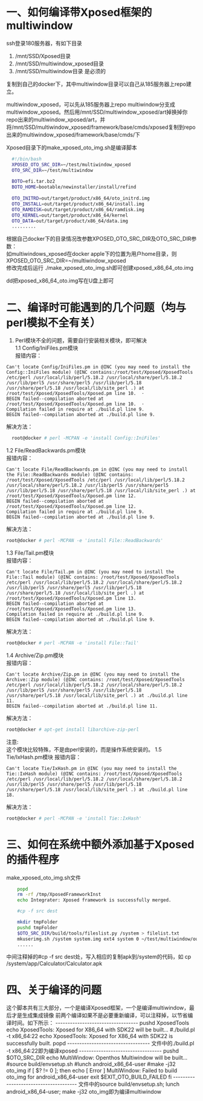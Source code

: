 # 一、如何编译带Xposed框架的multiwindow
  ssh登录180服务器，有如下目录
  1. /mnt/SSD/Xposed目录
  2. /mnt/SSD/multiwindow_xposed目录
  3. /mnt/SSD/multiwindow目录
  是必须的
  
  复制到自己的docker下，其中multiwindow目录可以自己从185服务器上repo建立。  
  
  multiwindow_xposed，可以先从185服务器上repo multiwindow分支成multiwindow_xposed。然后用/mnt/SSD/multiwindow_xposed/art掉换掉你repo出来的multiwindow_xposed/art，并将/mnt/SSD/multiwindow_xposed/framework/base/cmds/xposed复制到repo出来的multiwindow_xposed/framework/base/cmds/下  
  
  Xposed目录下的make_xposed_oto_img.sh是编译脚本  

```bash
  #!/bin/bash
  XPOSED_OTO_SRC_DIR=~/test/multiwindow_xposed
  OTO_SRC_DIR=~/test/multiwindow
  
  BOTO=efi.tar.bz2
  BOTO_HOME=bootable/newinstaller/install/refind
  
  OTO_INITRD=out/target/product/x86_64/oto_initrd.img
  OTO_INSTALL=out/target/product/x86_64/install.img
  OTO_RAMDISK=out/target/product/x86_64/ramdisk.img
  OTO_KERNEL=out/target/product/x86_64/kernel
  OTO_DATA=out/target/product/x86_64/data.img
  .........
```

根据自己docker下的目录情况改参数XPOSED_OTO_SRC_DIR及OTO_SRC_DIR参数：  
如multiwindows_xposed在docker apple下的位置为用户home目录，则XPOSED_OTO_SRC_DIR=~/multiwindow_xposed  
修改完成后运行 ./make_xposed_oto_img.sh即可创建xposed_x86_64_oto.img  

dd把xposed_x86_64_oto.img写在U盘上即可  

# 二、编译时可能遇到的几个问题（均与perl模拟不全有关）  
1. Perl模块不全的问题，需要自行安装相关模块，即可解决  
1.1 Config/IniFiles.pm模块  
报错内容：  
```
Can't locate Config/IniFiles.pm in @INC (you may need to install the Config::IniFiles module) (@INC contains:/root/test/Xposed/XposedTools /etc/perl /usr/local/lib/perl/5.18.2 /usr/local/share/perl/5.18.2 /usr/lib/perl5 /usr/share/perl5 /usr/lib/perl/5.18 /usr/share/perl/5.18 /usr/local/lib/site_perl .) at /root/test/Xposed/XposedTools/Xposed.pm line 10.  ·
BEGIN failed--compilation aborted at /root/test/Xposed/XposedTools/Xposed.pm line 10.  ·
Compilation failed in require at ./build.pl line 9. 
BEGIN failed--compilation aborted at ./build.pl line 9.  
```  
解决方法：  
```bash
  root@docker # perl -MCPAN -e 'install Config::IniFiles'
```  
1.2 File/ReadBackwards.pm模块  
报错内容： 
```
Can't locate File/ReadBackwards.pm in @INC (you may need to install the File::ReadBackwards module) (@INC contains: /root/test/Xposed/XposedTools /etc/perl /usr/local/lib/perl/5.18.2 /usr/local/share/perl/5.18.2 /usr/lib/perl5 /usr/share/perl5 /usr/lib/perl/5.18 /usr/share/perl/5.18 /usr/local/lib/site_perl .) at /root/test/Xposed/XposedTools/Xposed.pm line 12. 
BEGIN failed--compilation aborted at /root/test/Xposed/XposedTools/Xposed.pm line 12.  
Compilation failed in require at ./build.pl line 9.  
BEGIN failed--compilation aborted at ./build.pl line 9.  
```
解决方法：
```bash
root@docker # perl -MCPAN -e 'install File::ReadBackwards'
```
1.3 File/Tail.pm模块  
报错内容：  
```
Can't locate File/Tail.pm in @INC (you may need to install the File::Tail module) (@INC contains: /root/test/Xposed/XposedTools /etc/perl /usr/local/lib/perl/5.18.2 /usr/local/share/perl/5.18.2 /usr/lib/perl5 /usr/share/perl5 /usr/lib/perl/5.18 /usr/share/perl/5.18 /usr/local/lib/site_perl .) at /root/test/Xposed/XposedTools/Xposed.pm line 13.  
BEGIN failed--compilation aborted at /root/test/Xposed/XposedTools/Xposed.pm line 13.  
Compilation failed in require at ./build.pl line 9.  
BEGIN failed--compilation aborted at ./build.pl line 9.  
```
解决方法：  
```bash
root@docker # perl -MCPAN -e 'install File::Tail'
```
1.4 Archive/Zip.pm模块  
报错内容：  
```
Can't locate Archive/Zip.pm in @INC (you may need to install the Archive::Zip module) (@INC contains: /root/test/Xposed/XposedTools /etc/perl /usr/local/lib/perl/5.18.2 /usr/local/share/perl/5.18.2 /usr/lib/perl5 /usr/share/perl5 /usr/lib/perl/5.18 /usr/share/perl/5.18 /usr/local/lib/site_perl .) at ./build.pl line 11.  
BEGIN failed--compilation aborted at ./build.pl line 11.  
```
解决方法：  
```bash
root@docker # apt-get install libarchive-zip-perl
```
注意:  
  这个模块比较特殊，不是由perl安装的，而是操作系统安装的。
1.5 Tie/IxHash.pm模块  报错内容：  
```
Can't locate Tie/IxHash.pm in @INC (you may need to install the Tie::IxHash module) (@INC contains: /root/test/Xposed/XposedTools /etc/perl /usr/local/lib/perl/5.18.2 /usr/local/share/perl/5.18.2 /usr/lib/perl5 /usr/share/perl5 /usr/lib/perl/5.18 /usr/share/perl/5.18 /usr/local/lib/site_perl .) at ./build.pl line 18.
```
解决方法：  
```bash
root@docker # perl -MCPAN -e 'install Tie::IxHash'
```  
# 三、如何在系统中额外添加基于Xposed的插件程序
make_xposed_oto_img.sh文件
```bash
	popd
	rm -rf /tmp/XposedFrameworkInst
	echo Integrater: Xposed framework is successfully merged.

	#cp -f src dest

	mkdir tmpFolder
	pushd tmpFolder
	$OTO_SRC_DIR/build/tools/fileslist.py /system > filelist.txt
	mkuserimg.sh /system system.img ext4 system 0 ~/test/multiwindow/out/target/product/x86_64/root/file_contexts
	......
```  
中间注释掉的#cp -f src dest处，写入相应的复制apk到/system的代码，如
	cp <your Calculator apk path> /system/app/Calculator/Calculator.apk
	
# 四、关于编译的问题
这个脚本共有三大部分，一个是编译Xposed框架，一个是编译multiwindow，最后才是生成集成镜像
前两个编译如果不是必要重新编译，可以注释掉，以节省编译时间。如下所示：
	----------------------------------
	pushd XposedTools
	echo XposedTools: Xposed for X86_64 with SDK22 will be built...
	#./build.pl -t x86_64:22
	echo XposedTools: Xposed for X86_64 with SDK22 is successfully built.
	popd
	----------------------------------
文件中的./build.pl -t x86_64:22即为编译xposed
	----------------------------------
	pushd $OTO_SRC_DIR
	echo MultiWindow: Openthos Multiwindow will be built...
	#source build/envsetup.sh
	#lunch android_x86_64-user
	#make -j32 oto_img
	if [ $? != 0 ]; then
	  echo [ Error ] MultiWindow: Failed to build oto_img for android_x86_64-user
	  exit $EXIT_OTO_BUILD_FAILED
	fi
	--------------------------------------
文件中的source build/envsetup.sh; lunch android_x86_64-user; make -j32 oto_img即为编译multiwindow


